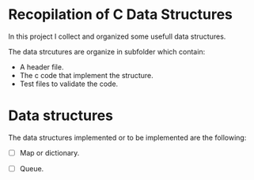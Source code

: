 # Recopilation of C Data Structures 

In this project I collect and organized some usefull data structures.

The data strcutures are organize in subfolder which contain:
- A header file.
- The c code that implement the structure.
- Test files to validate the code. 

# Data structures 

The data structures implemented or to be implemented are the following:

- [ ] Map or dictionary.
- [ ] Queue.

